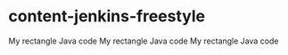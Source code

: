 # content-jenkins-freestyle  

My rectangle Java code
My rectangle Java code
My rectangle Java code
